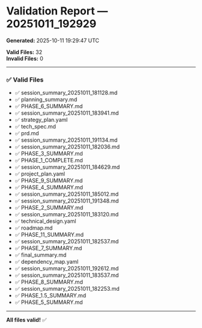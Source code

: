 # Validation Report — 20251011_192929

**Generated:** 2025-10-11 19:29:47 UTC  

**Valid Files:** 32  
**Invalid Files:** 0  

---

### ✅ Valid Files

- ✅ session_summary_20251011_181128.md
- ✅ planning_summary.md
- ✅ PHASE_6_SUMMARY.md
- ✅ session_summary_20251011_183941.md
- ✅ strategy_plan.yaml
- ✅ tech_spec.md
- ✅ prd.md
- ✅ session_summary_20251011_191134.md
- ✅ session_summary_20251011_182036.md
- ✅ PHASE_3_SUMMARY.md
- ✅ PHASE_1_COMPLETE.md
- ✅ session_summary_20251011_184629.md
- ✅ project_plan.yaml
- ✅ PHASE_9_SUMMARY.md
- ✅ PHASE_4_SUMMARY.md
- ✅ session_summary_20251011_185012.md
- ✅ session_summary_20251011_191348.md
- ✅ PHASE_2_SUMMARY.md
- ✅ session_summary_20251011_183120.md
- ✅ technical_design.yaml
- ✅ roadmap.md
- ✅ PHASE_11_SUMMARY.md
- ✅ session_summary_20251011_182537.md
- ✅ PHASE_7_SUMMARY.md
- ✅ final_summary.md
- ✅ dependency_map.yaml
- ✅ session_summary_20251011_192612.md
- ✅ session_summary_20251011_183537.md
- ✅ PHASE_8_SUMMARY.md
- ✅ session_summary_20251011_182253.md
- ✅ PHASE_1.5_SUMMARY.md
- ✅ PHASE_5_SUMMARY.md

---

**All files valid!** ✅
